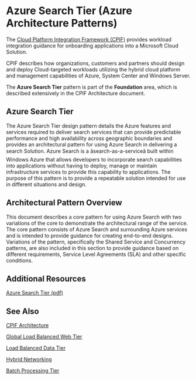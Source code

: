 <properties 
   pageTitle="Azure Search Tier (Azure Architecture Patterns)" 
   description="The Azure Search Tier pattern is part of the Foundation area, which is described extensively in the CPIF Architecture document" 
   services="" 
   documentationCenter="" 
   authors="arynes" 
   manager="fredhar" 
   editor=""/>

<tags
	ms.service="multiple"
	ms.date="03/25/2015"
	wacn.date=""/>

# Azure Search Tier (Azure Architecture Patterns)

The [Cloud Platform Integration Framework (CPIF)](/documentation/articles/azure-architectures-cpif-overview) provides workload integration guidance for onboarding applications into a Microsoft Cloud Solution.  

CPIF describes how organizations, customers and partners should design and deploy Cloud-targeted workloads utilizing the hybrid cloud platform and management capabilities of Azure, System Center and Windows Server. 

The **Azure Search Tier** pattern is part of the **Foundation** area, which is described extensively in the CPIF Architecture document. 

##  Azure Search Tier

The Azure Search Tier design pattern details the Azure features and services required to deliver search services that can provide predictable performance and high availability across geographic boundaries and provides an architectural pattern for using Azure Search in delivering a search Solution.  Azure Search is a âsearch-as-a-serviceâ built within Windows Azure that allows developers to incorporate search capabilities into applications without having to deploy, manage or maintain infrastructure services to provide this capability to applications. The purpose of this pattern is to provide a repeatable solution intended for use in different situations and design. 

## Architectural Pattern Overview 

This document describes a core pattern for using Azure Search with two variations of the core to demonstrate the architectural range of the service.  The core pattern consists of Azure Search and surrounding Azure services and is intended to provide guidance for creating end-to-end designs.  Variations of the pattern, specifically the Shared Service and Concurrency patterns, are also included in this section to provide guidance based on different requirements, Service Level Agreements (SLA) and other specific conditions. 

##  Additional Resources
[Azure Search Tier (pdf)](https://gallery.technet.microsoft.com/Cloud-Platform-Integration-e581d65d) 

## See Also
[CPIF Architecture](https://gallery.technet.microsoft.com/Cloud-Platform-Integration-bd1e434a) 

[Global Load Balanced Web Tier](https://gallery.technet.microsoft.com/Cloud-Platform-Integration-2c3c663a) 

[Load Balanced Data Tier](https://gallery.technet.microsoft.com/Cloud-Platform-Integration-dfb09e41)

[Hybrid Networking](https://gallery.technet.microsoft.com/Cloud-Platform-Integration-5e401f38)

[Batch Processing Tier](https://gallery.technet.microsoft.com/Cloud-Platform-Integration-0bc3f8b1)
